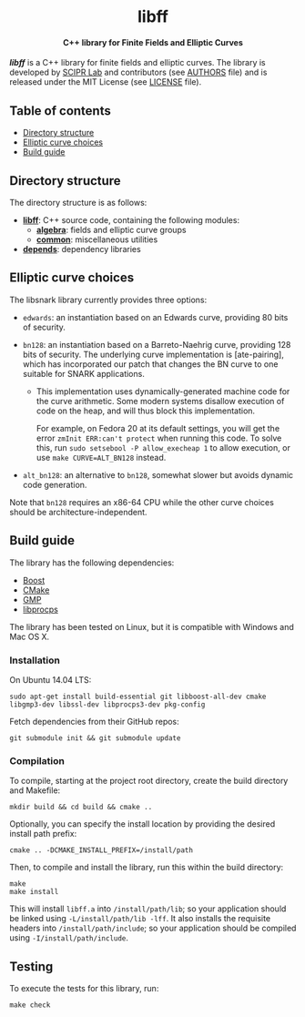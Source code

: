 <h1 align="center">libff</h1>
<h4 align="center">C++ library for Finite Fields and Elliptic Curves</h4>

___libff___ is a C++ library for finite fields and elliptic curves. The library is developed by [SCIPR Lab] and contributors (see [AUTHORS] file) and is released under the MIT License (see [LICENSE] file).

## Table of contents

- [Directory structure](#directory-structure)
- [Elliptic curve choices](#elliptic-curve-choices)
- [Build guide](#build-guide)

## Directory structure

The directory structure is as follows:

* [__libff__](libff): C++ source code, containing the following modules:
  * [__algebra__](libff/algebra): fields and elliptic curve groups
  * [__common__](libff/common): miscellaneous utilities
* [__depends__](depends): dependency libraries

## Elliptic curve choices

The libsnark library currently provides three options:

* `edwards`:
   an instantiation based on an Edwards curve, providing 80 bits of security.

* `bn128`:
   an instantiation based on a Barreto-Naehrig curve, providing 128
   bits of security. The underlying curve implementation is
   \[ate-pairing], which has incorporated our patch that changes the
   BN curve to one suitable for SNARK applications.

    *   This implementation uses dynamically-generated machine code for the curve
        arithmetic. Some modern systems disallow execution of code on the heap, and
        will thus block this implementation.

        For example, on Fedora 20 at its default settings, you will get the error
        `zmInit ERR:can't protect` when running this code. To solve this,
        run `sudo setsebool -P allow_execheap 1` to allow execution,
        or use `make CURVE=ALT_BN128` instead.

* `alt_bn128`:
   an alternative to `bn128`, somewhat slower but avoids dynamic code generation.

Note that `bn128` requires an x86-64 CPU while the other curve choices
should be architecture-independent.

## Build guide

The library has the following dependencies:

* [Boost](http://www.boost.org/)
* [CMake](http://cmake.org/)
* [GMP](http://gmplib.org/)
* [libprocps](http://packages.ubuntu.com/trusty/libprocps-dev)

The library has been tested on Linux, but it is compatible with Windows and Mac OS X.

### Installation

On Ubuntu 14.04 LTS:

```
sudo apt-get install build-essential git libboost-all-dev cmake libgmp3-dev libssl-dev libprocps3-dev pkg-config
```

Fetch dependencies from their GitHub repos:

```
git submodule init && git submodule update
```

### Compilation

To compile, starting at the project root directory, create the build directory and Makefile:

```
mkdir build && cd build && cmake ..
```
Optionally, you can specify the install location by providing the desired install path prefix:
```
cmake .. -DCMAKE_INSTALL_PREFIX=/install/path
```

Then, to compile and install the library, run this within the build directory:
```
make
make install
```

This will install `libff.a` into `/install/path/lib`; so your application should be linked using `-L/install/path/lib -lff`. It also installs the requisite headers into `/install/path/include`; so your application should be compiled using `-I/install/path/include`.

## Testing

To execute the tests for this library, run:
```
make check
```

[SCIPR Lab]: http://www.scipr-lab.org/ (Succinct Computational Integrity and Privacy Research Lab)

[LICENSE]: LICENSE (LICENSE file in top directory of libff distribution)

[AUTHORS]: AUTHORS (AUTHORS file in top directory of libff distribution)
